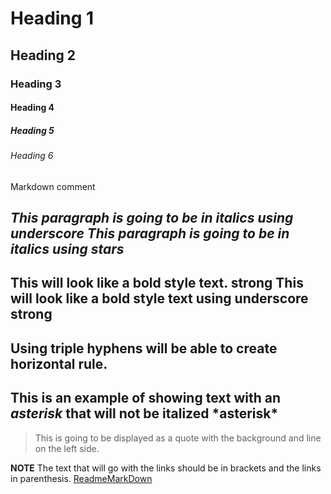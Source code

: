 <!-- Heading -->
# Heading 1
## Heading 2
### Heading 3
#### Heading 4
##### Heading 5
###### Heading 6
Markdown comment
<!-- Italics-->
_This paragraph is going to be in italics using underscore_
*This paragraph is going to be in italics using stars*
---
<!-- Strong -->
This will look like a bold style text. **strong**
This will look like a bold style text using underscore __strong__
---
<!--Horizontal Rule-->
Using triple hyphens will be able to create horizontal rule.
---
<!--escape character-->
This is an example of showing text with an *asterisk* that will not be italized \*asterisk*
---
<!--blockquote-->
>This is going to be displayed as a quote with the background and line on the left side.
<!--Creating link using markdown-->
**NOTE** The text that will go with the links should be in brackets and the links in parenthesis.
[ReadmeMarkDown](https://github.com/DaisyPas/demo-marREkDown-exercise01-/edit/main/README.md)
<!--If we want to add a title tooltip add a space inside a parenthesis with quotes to display a baloontip.
---
[ReadmeMarkDown](https://github.com/DaisyPas/demo-marREkDown-exercise01-/edit/main/README.md "Maganda Ako")
---
<!---->
